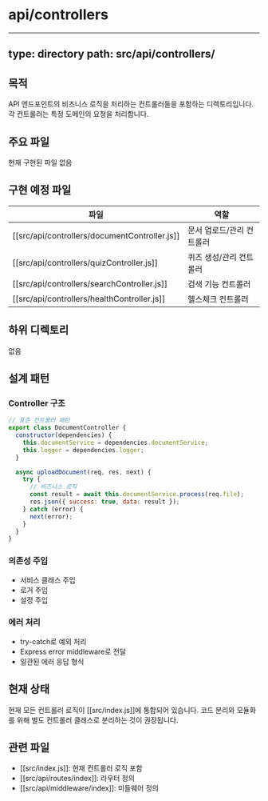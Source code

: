 # api/controllers

---
type: directory
path: src/api/controllers/
---

## 목적
API 엔드포인트의 비즈니스 로직을 처리하는 컨트롤러들을 포함하는 디렉토리입니다. 각 컨트롤러는 특정 도메인의 요청을 처리합니다.

## 주요 파일
현재 구현된 파일 없음

## 구현 예정 파일
| 파일 | 역할 |
|------|------|
| [[src/api/controllers/documentController.js]] | 문서 업로드/관리 컨트롤러 |
| [[src/api/controllers/quizController.js]] | 퀴즈 생성/관리 컨트롤러 |
| [[src/api/controllers/searchController.js]] | 검색 기능 컨트롤러 |
| [[src/api/controllers/healthController.js]] | 헬스체크 컨트롤러 |

## 하위 디렉토리
없음

## 설계 패턴

### Controller 구조
```javascript
// 표준 컨트롤러 패턴
export class DocumentController {
  constructor(dependencies) {
    this.documentService = dependencies.documentService;
    this.logger = dependencies.logger;
  }

  async uploadDocument(req, res, next) {
    try {
      // 비즈니스 로직
      const result = await this.documentService.process(req.file);
      res.json({ success: true, data: result });
    } catch (error) {
      next(error);
    }
  }
}
```

### 의존성 주입
- 서비스 클래스 주입
- 로거 주입
- 설정 주입

### 에러 처리
- try-catch로 예외 처리
- Express error middleware로 전달
- 일관된 에러 응답 형식

## 현재 상태
현재 모든 컨트롤러 로직이 [[src/index.js]]에 통합되어 있습니다. 코드 분리와 모듈화를 위해 별도 컨트롤러 클래스로 분리하는 것이 권장됩니다.

## 관련 파일
- [[src/index.js]]: 현재 컨트롤러 로직 포함
- [[src/api/routes/index]]: 라우터 정의
- [[src/api/middleware/index]]: 미들웨어 정의
